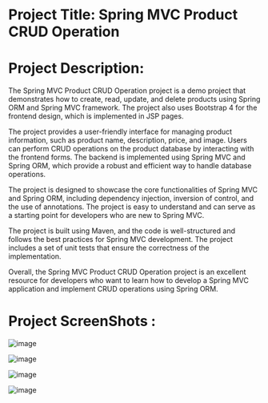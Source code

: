# Project Title: Spring MVC Product CRUD Operation

# Project Description:
The Spring MVC Product CRUD Operation project is a demo project that demonstrates how to create, read, update, and delete products using Spring ORM and Spring MVC framework. The project also uses Bootstrap 4 for the frontend design, which is implemented in JSP pages.

The project provides a user-friendly interface for managing product information, such as product name, description, price, and image. Users can perform CRUD operations on the product database by interacting with the frontend forms. The backend is implemented using Spring MVC and Spring ORM, which provide a robust and efficient way to handle database operations.

The project is designed to showcase the core functionalities of Spring MVC and Spring ORM, including dependency injection, inversion of control, and the use of annotations. The project is easy to understand and can serve as a starting point for developers who are new to Spring MVC.

The project is built using Maven, and the code is well-structured and follows the best practices for Spring MVC development. The project includes a set of unit tests that ensure the correctness of the implementation.

Overall, the Spring MVC Product CRUD Operation project is an excellent resource for developers who want to learn how to develop a Spring MVC application and implement CRUD operations using Spring ORM.

# Project ScreenShots : 

![image](https://user-images.githubusercontent.com/61576958/235574543-a04d9ed0-daec-45f4-adef-990c00bbe04e.png)

![image](https://user-images.githubusercontent.com/61576958/235574566-bc2ddc27-f4c5-4a08-a1e1-6af4793f5f04.png)

![image](https://user-images.githubusercontent.com/61576958/235574579-6766785c-06a9-423a-a2ee-f56edffedd52.png)

![image](https://user-images.githubusercontent.com/61576958/235574691-0d635c56-192a-4eda-a826-8321ba896eda.png)

